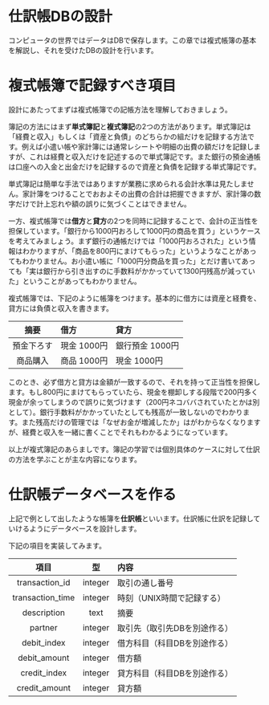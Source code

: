 # 仕訳帳DBの設計
コンピュータの世界ではデータはDBで保存します。この章では複式帳簿の基本を解説し、それを受けたDBの設計を行います。

# 複式帳簿で記録すべき項目
設計にあたってまずは複式帳簿での記帳方法を理解しておきましょう。

簿記の方法にはまず**単式簿記**と**複式簿記**の2つの方法があります。単式簿記は「経費と収入」もしくは「資産と負債」のどちらかの組だけを記録する方法です。例えば小遣い帳や家計簿には通常レシートや明細の出費の額だけを記録しますが、これは経費と収入だけを記述するので単式簿記です。また銀行の預金通帳は口座への入金と出金だけを記録するので資産と負債を記録する単式簿記です。

単式簿記は簡単な手法ではありますが業務に求められる会計水準は見たしません。家計簿をつけることでおおよその出費の合計は把握できますが、家計簿の数字だけで計上忘れや額の誤りに気づくことはできません。

一方、複式帳簿では**借方**と**貸方**の2つを同時に記録することで、会計の正当性を担保しています。「銀行から1000円おろして1000円の商品を買う」というケースを考えてみましょう。まず銀行の通帳だけでは「1000円おろされた」という情報はわかりますが、「商品を800円にまけてもらった」というようなことがあってもわかりません。お小遣い帳に「1000円分商品を買った」とだけ書いてあっても「実は銀行から引き出すのに手数料がかかっていて1300円残高が減っていた」ということがあってもわかりません。

複式帳簿では、下記のように帳簿をつけます。基本的に借方には資産と経費を、貸方には負債と収入を書きます。

|摘要|借方|貸方|
|:-:|:-|:-|
|預金下ろす|現金 1000円|銀行預金 1000円|
|商品購入|商品 1000円|現金 1000円|

このとき、必ず借方と貸方は金額が一致するので、それを持って正当性を担保します。もし800円にまけてもらっていたら、現金を棚卸しする段階で200円多く現金が余ってしまうので誤りに気づけます（200円ネコババされていたとかは別として）。銀行手数料がかかっていたとしても残高が一致しないのでわかります。また残高だけの管理では「なぜお金が増減したか」はがわからなくなりますが、経費と収入を一緒に書くことでそれもわかるようになっています。

以上が複式簿記のあらましです。簿記の学習では個別具体のケースに対して仕訳の方法を学ぶことが主な内容になります。

# 仕訳帳データベースを作る
上記で例として出したような帳簿を**仕訳帳**といいます。仕訳帳に仕訳を記録していけるようにデータベースを設計します。

下記の項目を実装してみます。

|項目|型|内容|
|:-:|:-:|:-|
|transaction_id|integer|取引の通し番号|
|transaction_time|integer|時刻（UNIX時間で記録する）|
|description|text|摘要|
|partner|integer|取引先（取引先DBを別途作る）|
|debit_index|integer|借方科目（科目DBを別途作る）|
|debit_amount|integer|借方額|
|credit_index|integer|貸方科目（科目DBを別途作る）|
|credit_amount|integer|貸方額|


